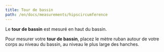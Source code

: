 ```yaml
---
title: Tour de bassin
path: /en/docs/measurements/hipscircumference
---
```


Le **tour de bassin** est mesuré en haut du bassin.

Pour mesurer votre **tour de bassin**, placez le mètre ruban autour de votre corps au niveau du bassin, au niveau le plus large des hanches.
